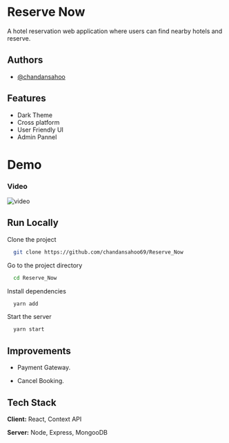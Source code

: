 # Reserve Now

A hotel reservation web application where users can find nearby hotels and reserve.

## Authors

- [@chandansahoo](https://github.com/chandansahoo69)

## Features

- Dark Theme
- Cross platform
- User Friendly UI
- Admin Pannel

# Demo

### Video

![video](./Readme_assets/video.gif)

## Run Locally

Clone the project

```bash
  git clone https://github.com/chandansahoo69/Reserve_Now
```

Go to the project directory

```bash
  cd Reserve_Now
```

Install dependencies

```bash
  yarn add
```

Start the server

```bash
  yarn start
```

## Improvements

- Payment Gateway.

- Cancel Booking.

## Tech Stack

**Client:** React, Context API

**Server:** Node, Express, MongooDB
